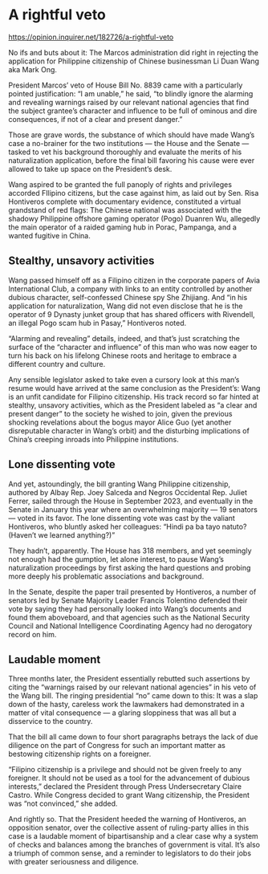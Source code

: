 # A rightful veto

https://opinion.inquirer.net/182726/a-rightful-veto



No ifs and buts about it: The Marcos administration did right in rejecting the application for Philippine citizenship of Chinese businessman Li Duan Wang aka Mark Ong.

President Marcos’ veto of House Bill No. 8839 came with a particularly pointed justification: “I am unable,” he said, “to blindly ignore the alarming and revealing warnings raised by our relevant national agencies that find the subject grantee’s character and influence to be full of ominous and dire consequences, if not of a clear and present danger.”

Those are grave words, the substance of which should have made Wang’s case a no-brainer for the two institutions — the House and the Senate — tasked to vet his background thoroughly and evaluate the merits of his naturalization application, before the final bill favoring his cause were ever allowed to take up space on the President’s desk.

Wang aspired to be granted the full panoply of rights and privileges accorded FIlipino citizens, but the case against him, as laid out by Sen. Risa Hontiveros complete with documentary evidence, constituted a virtual grandstand of red flags: The Chinese national was associated with the shadowy Philippine offshore gaming operator (Pogo) Duanren Wu, allegedly the main operator of a raided gaming hub in Porac, Pampanga, and a wanted fugitive in China.



##  Stealthy, unsavory activities



Wang passed himself off as a Filipino citizen in the corporate papers of Avia International Club, a company with links to an entity controlled by another dubious character, self-confessed Chinese spy She Zhijiang. And “in his application for naturalization, Wang did not even disclose that he is the operator of 9 Dynasty junket group that has shared officers with Rivendell, an illegal Pogo scam hub in Pasay,” Hontiveros noted.

“Alarming and revealing” details, indeed, and that’s just scratching the surface of the “character and influence” of this man who was now eager to turn his back on his lifelong Chinese roots and heritage to embrace a different country and culture.

Any sensible legislator asked to take even a cursory look at this man’s resume would have arrived at the same conclusion as the President’s: Wang is an unfit candidate for Filipino citizenship. His track record so far hinted at stealthy, unsavory activities, which as the President labeled as “a clear and present danger” to the society he wished to join, given the previous shocking revelations about the bogus mayor Alice Guo (yet another disreputable character in Wang’s orbit) and the disturbing implications of China’s creeping inroads into Philippine institutions.



##  Lone dissenting vote



And yet, astoundingly, the bill granting Wang Philippine citizenship, authored by Albay Rep. Joey Salceda and Negros Occidental Rep. Juliet Ferrer, sailed through the House in September 2023, and eventually in the Senate in January this year where an overwhelming majority — 19 senators — voted in its favor. The lone dissenting vote was cast by the valiant Hontiveros, who bluntly asked her colleagues: “Hindi pa ba tayo natuto? (Haven’t we learned anything?)”

They hadn’t, apparently. The House has 318 members, and yet seemingly not enough had the gumption, let alone interest, to pause Wang’s naturalization proceedings by first asking the hard questions and probing more deeply his problematic associations and background.

In the Senate, despite the paper trail presented by Hontiveros, a number of senators led by Senate Majority Leader Francis Tolentino defended their vote by saying they had personally looked into Wang’s documents and found them aboveboard, and that agencies such as the National Security Council and National Intelligence Coordinating Agency had no derogatory record on him.



##  Laudable moment



Three months later, the President essentially rebutted such assertions by citing the “warnings raised by our relevant national agencies” in his veto of the Wang bill. The ringing presidential “no” came down to this: It was a slap down of the hasty, careless work the lawmakers had demonstrated in a matter of vital consequence — a glaring sloppiness that was all but a disservice to the country.

That the bill all came down to four short paragraphs betrays the lack of due diligence on the part of Congress for such an important matter as bestowing citizenship rights on a foreigner.

“Filipino citizenship is a privilege and should not be given freely to any foreigner. It should not be used as a tool for the advancement of dubious interests,” declared the President through Press Undersecretary Claire Castro. While Congress decided to grant Wang citizenship, the President was “not convinced,” she added.

And rightly so. That the President heeded the warning of Hontiveros, an opposition senator, over the collective assent of ruling-party allies in this case is a laudable moment of bipartisanship and a clear case why a system of checks and balances among the branches of government is vital. It’s also a triumph of common sense, and a reminder to legislators to do their jobs with greater seriousness and diligence.